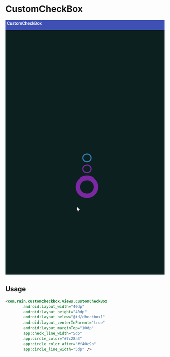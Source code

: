 # CustomCheckBox
![gif](https://github.com/caihuanjian/CustomCheckBox/blob/master/art/CheckBox.gif)
## Usage
```xml
<com.rain.customcheckbox.views.CustomCheckBox
        android:layout_width="40dp"
        android:layout_height="40dp"
        android:layout_below="@id/checkbox1"
        android:layout_centerInParent="true"
        android:layout_marginTop="10dp"
        app:check_line_width="5dp"
        app:circle_color="#7c28a3"
        app:circle_color_after="#f40c9b"
        app:circle_line_width="5dp" />
```
